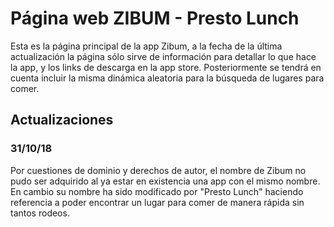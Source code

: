 # Página web ZIBUM - Presto Lunch
Esta es la página principal de la app Zibum, a la fecha de la última actualización la página sólo sirve de información para detallar lo que hace la app, y los links de descarga en la app store. Posteriormente se tendrá en cuenta incluir la misma dinámica aleatoria para la búsqueda de lugares para comer.

## Actualizaciones
### 31/10/18
Por cuestiones de dominio y derechos de autor, el nombre de Zibum no pudo ser adquirido al ya estar en existencia una app con el mismo nombre. En cambio su nombre ha sido modificado por "Presto Lunch" haciendo referencia a poder encontrar un lugar para comer de manera rápida sin tantos rodeos.